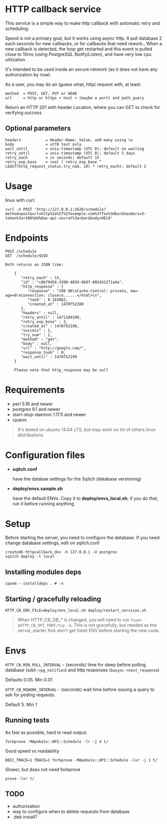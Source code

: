 # HTTP callback service
This service is a simple way to make http callback with automatic retry and scheduling.

Speed is not a primary goal, but it works using async http. It pull database 2 each seconds for new callbacks, or for callbacks that need rework.,
When a new callback is detected, the ĺoop get restarted and this event is pulled close to 10ms (using PostgreSQL Notify/Listen), and have very low cpu utilization.

It's intended to be used inside an secure network (as it does not have any authorization by now).

As a user, you may do an (guess what, http) request with, at least:

    method  = POST, GET, PUT or HEAD
    url     = http or https + host + (maybe a port) and path_query

Return an HTTP 201 with header Location, where you can GET to check for verifying success

## Optional parameters

    headers           = Header-Name: Value, add many using \n
    body              = utf8 text only
    wait_until        = unix-timestamp (UTC 0); default no waiting
    retry_until       = unix-timestamp (UTC 0); default 5 days
    retry_each        = in seconds; default 15
    retry_exp_base    = real ( retry_exp_base ^ LEAST(http_request_status.try_num, 10) * retry_each); default 2

# Usage

linux with curl:

    curl -X POST 'http://127.0.0.1:2626/schedule?method=post&url=http%3a%2f%2fexemple.com%3ffoo%3dbar&headers=X-token%3a+100%0d%0ax-api-secret%3a+bar&body=HELO'

# Endpoints

    POST /schedule
    GET  /schedule/$UID

    Both returns an JSON like:

        {
           "retry_each" : 15,
           "id" : "c8bf9d56-3390-4859-8b8f-095432271a4a",
           "http_response" : {
              "response" : "200 OK\nCache-Control: private, max-age=0\nConnection: close\n......</html>\n",
              "took" : 0.183862,
              "created_at" : 1470752200
           },
           "headers" : null,
           "retry_until" : 1471184190,
           "retry_exp_base" : 2,
           "created_at" : 1470752190,
           "success" : 1,
           "try_num" : 1,
           "method" : "get",
           "body" : null,
           "url" : "http://google.com/",
           "response_took" : 0,
           "wait_until" : 1470752199
        }

        Please note that http_response may be null


# Requirements

- perl 5.16 and newer
- postgres 9.1 and newer
- start-stop-daemon 1.17.5 and newer
- cpanm

> It's tested on ubuntu 14.04 LTS, but may work on lot of others linux distributions

# Configuration files

- **sqitch.conf**

    have the databae settings for the Sqitch (database versioning)

- **deploy/envs.sample.sh**

    have the default ENVs. Copy it to **deploy/envs_local.sh**; if you do that, run it before running anything

# Setup

Before starting the server, you need to configure the database.
If you need change database settings, edit on sqitch.conf

    createdb httpcallback_dev -h 127.0.0.1 -U postgres
    sqitch deploy -t local

## Installing modules deps

    cpanm --installdeps . # -n


## Starting / gracefully reloading

    HTTP_CB_ENV_FILE=deploy/env_local.sh deploy/restart_services.sh

> When HTTP_CB_DB_* is changed, you will need to run `fuser $HTTP_CB_API_PORT/tcp -k`. This is not gracefully, but needed as the server_starter fork don't get fresh ENV before starting the new code.


# Envs

`HTTP_CB_MIN_POLL_INTERVAL` - (seconds) time for sleep before polling database (`$dbh->pg_notifies`) and http responses (`$async->next_response`)

Defaults 0.05. Min 0.01

`HTTP_CB_REWORK_INTERVAL` - (seconds) wait time before issuing a query to ask for peding requests.

Default 5. Min 1

## Running tests

As fast as possible, hard to read output.

    forkprove -MApokalo::API::Schedule -lr -j 4 t/

Good speed vs readability

    DBIC_TRACE=1 TRACE=1 forkprove -MApokalo::API::Schedule -lvr -j 1 t/

Slower, but does not need forkprove

    prove -lvr t/

## TODO

- authorization
- way to configure when to delete requests from database
- .deb install?
